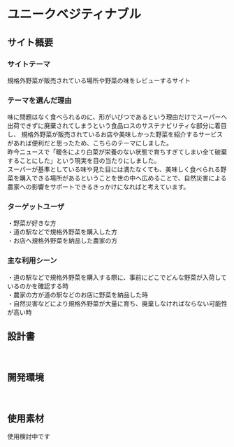 # ユニークベジティナブル

## サイト概要
### サイトテーマ
<!--何を『目的』とし、どのような『分類』なのかを簡潔に書く-->
規格外野菜が販売されている場所や野菜の味をレビューするサイト
### テーマを選んだ理由
<!--なぜこのようなテーマにしたかを説明する-->
味に問題はなく食べられるのに、形がいびつであるという理由だけでスーパーへ出荷できずに廃棄されてしまうという食品ロスのサステナビリティな部分に着目し、
規格外野菜が販売されているお店や美味しかった野菜を紹介するサービスがあれば便利だと思ったため、こちらのテーマにしました。<br>
昨今ニュースで「暖冬により白菜が栄養のない状態で育ちすぎてしまい全て破棄することにした」という現実を目の当たりにしました。<br>
スーパーが基準としている味や見た目には満たなくても、美味しく食べられる野菜を購入できる場所があるということを世の中へ広めることで、自然災害による農家への影響をサポートできるきっかけになればと考えています。
### ターゲットユーザ
<!--誰に使ってもらうかを具体的に記載する-->
・野菜が好きな方<br>
・道の駅などで規格外野菜を購入した方<br>
・お店へ規格外野菜を納品した農家の方
### 主な利用シーン
<!--どのような時に使うのかの状況を記載すること-->
・道の駅などで規格外野菜を購入する際に、事前にどこでどんな野菜が入荷しているのかを確認する時<br>
・農家の方が道の駅などのお店に野菜を納品した時<br>
・自然災害などにより規格外野菜が大量に育ち、廃棄しなければならない可能性が高い時
## 設計書
<!--テーマを設定・提出する時点では不要です-->
​
## 開発環境
​
## 使用素材
使用検討中です